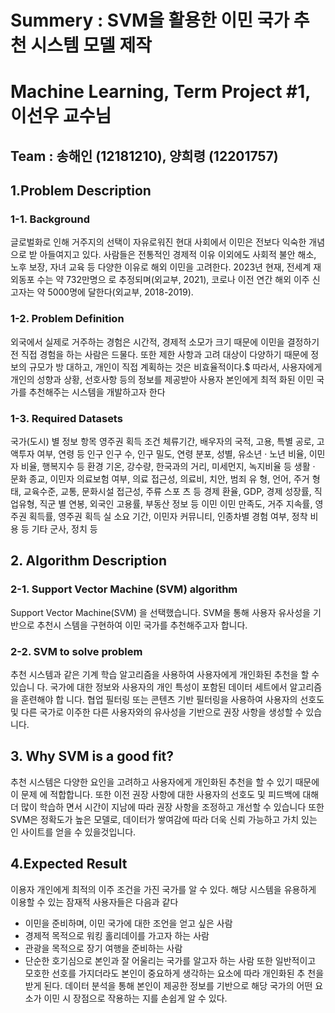 # Summery : SVM을 활용한 이민 국가 추천 시스템 모델 제작

# Machine Learning, Term Project #1, 이선우 교수님
## Team : 송해인 (12181210), 양희령 (12201757)


## 1.Problem Description
### 1-1. Background
글로벌화로 인해 거주지의 선택이 자유로워진 현대 사회에서 이민은 전보다 익숙한 개념으로 받
아들여지고 있다. 사람들은 전통적인 경제적 이유 이외에도 사회적 불안 해소, 노후 보장, 자녀
교육 등 다양한 이유로 해외 이민을 고려한다. 2023년 현재, 전세계 재외동포 수는 약 732만명으
로 추정되며(외교부, 2021), 코로나 이전 연간 해외 이주 신고자는 약 5000명에 달한다(외교부,
2018-2019).
### 1-2. Problem Definition
외국에서 실제로 거주하는 경험은 시간적, 경제적 소모가 크기 때문에 이민을 결정하기 전 직접
경험을 하는 사람은 드물다. 또한 제한 사항과 고려 대상이 다양하기 때문에 정보의 규모가 방
대하고, 개인이 직접 계획하는 것은 비효율적이다.$
따라서, 사용자에게 개인의 성향과 상황, 선호사항 등의 정보를 제공받아 사용자 본인에게 최적
화된 이민 국가를 추천해주는 시스템을 개발하고자 한다
### 1-3. Required Datasets
국가(도시) 별 정보 항목
영주권 획득 조건 체류기간, 배우자의 국적, 고용, 특별 공로, 고액투자 여부, 연령
등
인구 인구 수, 인구 밀도, 연령 분포, 성별, 유소년 · 노년 비율, 이민자
비율, 행복지수 등
환경 기온, 강수량, 한국과의 거리, 미세먼지, 녹지비율 등
생활 · 문화 종교, 이민자 의료보험 여부, 의료 접근성, 의료비, 치안, 범죄 유
형, 언어, 주거 형태, 교육수준, 교통, 문화시설 접근성, 주류 스포
츠 등
경제 환율, GDP, 경제 성장률, 직업유형, 직군 별 연봉, 외국인 고용률,
부동산 정보 등
이민 이민 만족도, 거주 지속률, 영주권 획득률, 영주권 획득 실 소요
기간, 이민자 커뮤니티, 인종차별 경험 여부, 정착 비용 등
기타 군사, 정치 등
## 2. Algorithm Description
### 2-1. Support Vector Machine (SVM) algorithm
Support Vector Machine(SVM) 을 선택했습니다. SVM을 통해 사용자 유사성을 기반으로 추천시
스템을 구현하여 이민 국가를 추천해주고자 합니다.
### 2-2. SVM to solve problem
추천 시스템과 같은 기계 학습 알고리즘을 사용하여 사용자에게 개인화된 추천을 할 수 있습니
다. 국가에 대한 정보와 사용자의 개인 특성이 포함된 데이터 세트에서 알고리즘을 훈련해야 합
니다. 협업 필터링 또는 콘텐츠 기반 필터링을 사용하여 사용자의 선호도 및 다른 국가로 이주한
다른 사용자와의 유사성을 기반으로 권장 사항을 생성할 수 있습니다.
## 3. Why SVM is a good fit?
추천 시스템은 다양한 요인을 고려하고 사용자에게 개인화된 추천을 할 수 있기 때문에 이 문제
에 적합합니다. 또한 이전 권장 사항에 대한 사용자의 선호도 및 피드백에 대해 더 많이 학습하
면서 시간이 지남에 따라 권장 사항을 조정하고 개선할 수 있습니다
또한 SVM은 정확도가 높은 모델로, 데이터가 쌓여감에 따라 더욱 신뢰 가능하고 가치 있는 인
사이트를 얻을 수 있을것입니다.
## 4.Expected Result
이용자 개인에게 최적의 이주 조건을 가진 국가를 알 수 있다. 해당 시스템을 유용하게 이용할
수 있는 잠재적 사용자들은 다음과 같다
 - 이민을 준비하며, 이민 국가에 대한 조언을 얻고 싶은 사람
 - 경제적 목적으로 워킹 홀리데이를 가고자 하는 사람
 - 관광을 목적으로 장기 여행을 준비하는 사람
 - 단순한 호기심으로 본인과 잘 어울리는 국가를 알고자 하는 사람
또한 일반적이고 모호한 선호를 가지더라도 본인이 중요하게 생각하는 요소에 따라 개인화된 추
천을 받게 된다. 데이터 분석을 통해 본인이 제공한 정보를 기반으로 해당 국가의 어떤 요소가
이민 시 장점으로 작용하는 지를 손쉽게 알 수 있다.